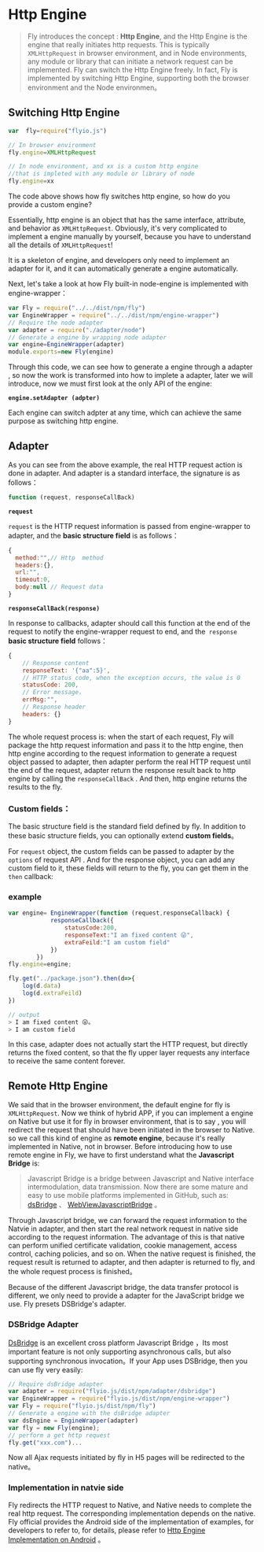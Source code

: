 # Http Engine

> Fly introduces the concept : **Http Engine**, and the Http Engine is the engine that really initiates http requests. This is typically `XMLHttpRequest` in browser environment, and in Node environments, any module or library that can initiate a network request can be implemented. Fly can switch the Http Engine freely. In fact, Fly is implemented by switching Http Engine, supporting both the browser environment and the Node environmen。

## Switching Http Engine

```javascript
var  fly=require("flyio.js")

// In browser environment
fly.engine=XMLHttpRequest

// In node environment, and xx is a custom http engine
//that is impleted with any module or library of node
fly.engine=xx
```

The code above shows how fly switches  http engine, so how do you provide a custom engine?

Essentially,  http engine is an object that has the same interface, attribute, and behavior as `XMLHttpRequest`. Obviously, it's very complicated to implement a engine manually by yourself, because you have to understand all the details of `XMLHttpRequest`!

It is a skeleton of engine, and developers only need to implement an adapter for it, and it can automatically generate a engine automatically.

Next, let's take a look at how Fly built-in node-engine is implemented with engine-wrapper：

```javascript
var Fly = require("../../dist/npm/fly")
var EngineWrapper = require("../../dist/npm/engine-wrapper")
// Require the node adapter
var adapter = require("./adapter/node")
// Generate a engine by wrapping node adapter
var engine=EngineWrapper(adapter)
module.exports=new Fly(engine)
```

Through this code, we can see   how to generate a engine through a adapter , so now the work is transformed into how to implete a adapter, later we will introduce, now we must first look at the only API of  the engine:

**`engine.setAdapter (adpter)`**

Each engine can switch adpter at any time, which can achieve the same purpose as switching http engine.

## Adapter

As you can see from the above example, the real HTTP request action is done in adapter. And adapter is a standard interface, the signature is as follows：

```javascript
function (request, responseCallBack)
```

**`request`**

`request` is the HTTP request information is passed from engine-wrapper to adapter, and the **basic structure field** is as follows：

```javascript
{
  method:"",// Http  method
  headers:{},
  url:"",
  timeout:0,
  body:null // Request data
}
```

**`responseCallBack(response)`**

In response to callbacks, adapter should call this function at the end of the request to notify the engine-wrapper request to end, and the` response` **basic structure field** follows：

```javascript
{
    // Response content
    responseText: '{"aa":5}',
    // HTTP status code, when the exception occurs, the value is 0
    statusCode: 200,
    // Error message，
    errMsg:"",
    // Response header
    headers: {}
}
```

The whole request process is: when the start of each request, Fly will package the http request information and pass it to the http engine, then http engine according to the request information to generate a request object passed to adapter, then adapter perform the real HTTP request until the end of the request, adapter  return the response result back to http engine by calling the `responseCallBack` .  And then, http engine returns the results to the fly.

### **Custom fields**：

The basic structure field is the standard field defined by fly. In addition to these basic structure fields, you can optionally extend **custom fields**。

For `request` object, the custom fields can be passed to adapter by the   `options` of request API . And for the response object,  you can add any custom field to it,  these fields will return to the fly,  you can get them in the `then` callback:

### example

```javascript
var engine= EngineWrapper(function (request,responseCallback) {
            responseCallback({
                statusCode:200,
                responseText:"I am fixed content 😜",
                extraFeild:"I am custom field"
            })
        })
fly.engine=engine;

fly.get("../package.json").then(d=>{
    log(d.data)
    log(d.extraFeild)
})

// output
> I am fixed content 😜。
> I am custom field
```

In this case, adapter does not actually start the HTTP request, but directly returns the fixed content, so that the fly upper layer requests any interface to receive the same content forever.

## Remote Http Engine

We said that in the browser environment, the default engine for fly is `XMLHttpRequest`. Now we think of hybrid APP,  if you can implement a engine on Native but use it for fly in browser environment, that is to say , you will redirect the request that should have been initiated in the browser to Native. so we call this kind of engine as  **remote engine**,  because it's really implemented in Native, not in browser. Before introducing how to use remote engine in Fly, we have to first understand what the **Javascript Bridge** is:

> Javascript Bridge is a bridge between Javascript and Native interface intermodulation, data transmission. Now there are some mature and easy to use mobile platforms implemented in GitHub, such as: [dsBridge](https://github.com/wendux/DSBridge-Android) 、 [WebViewJavascriptBridge](https://github.com/marcuswestin/WebViewJavascriptBridge) 。

Through Javascript bridge, we can forward the request information to the Natvie in adapter, and then start the real network request in  native side according to the request information. The advantage of this is that native can perform unified certificate validation, cookie management, access control, caching policies, and so on. When the native request is finished, the request result is returned to adapter, and then adapter is returned to fly, and the whole request process is finished。

Because of the different Javascript bridge, the data transfer protocol is different, we only need to provide a adapter for the JavaScript bridge we use. Fly presets DSBridge's adapter.

### DSBridge Adapter

[DsBridge](https://github.com/wendux/DSBridge-Android) is an excellent cross platform Javascript Bridge ，Its most important feature is not only supporting asynchronous calls, but also supporting synchronous invocation。If your App uses DSBridge, then you can use fly very easily:

```javascript
// Require dsBridge adapter
var adapter = require("flyio.js/dist/npm/adapter/dsbridge")
var EngineWrapper = require("flyio.js/dist/npm/engine-wrapper")
var Fly = require("flyio.js/dist/npm/fly")
// Generate a engine with the dsBridge adapter
var dsEngine = EngineWrapper(adapter)
var fly = new Fly(engine);
// perform a get http request
fly.get("xxx.com")...
```

Now all Ajax requests initiated by fly in H5 pages will be redirected to the native。

### Implementation in natvie side

Fly redirects the HTTP request to Native, and Native needs to complete the real http request. The corresponding implementation depends on the native. Fly official provides the Android side of the implementation of examples, for developers to refer to, for details, please refer to [ Http Engine Implementation on Android](#/doc/flyio-en/native) 。



